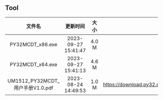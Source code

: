 ## Tool
| 文件名 | 更新时间 | 大小 | 下载地址 |
| :----: | :----: | :----: | :----: |
| PY32MCDT_x86.exe | 2023-09-27 15:41:47 | 4.0 M | <https://download.py32.org/Tool/PY32%20Multi%20Channel%20Download%20Tool%20V1.0.0/PY32MCDT_x86.exe> |
| PY32MCDT_x64.exe | 2023-09-27 15:41:13 | 4.6 M | <https://download.py32.org/Tool/PY32%20Multi%20Channel%20Download%20Tool%20V1.0.0/PY32MCDT_x64.exe> |
| UM1512_PY32MCDT_用户手册V1.0.pdf | 2023-08-24 14:49:53 | 1.0 M | <https://download.py32.org/Tool/PY32%20Multi%20Channel%20Download%20Tool%20V1.0.0/UM1512_PY32MCDT_%E7%94%A8%E6%88%B7%E6%89%8B%E5%86%8CV1.0.pdf> |
